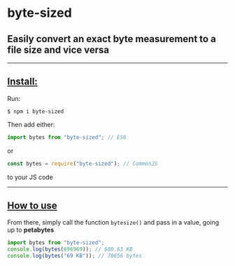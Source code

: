 # byte-sized

## Easily convert an exact byte measurement to a file size and vice versa

---

## [Install:](#install)

Run:

```console
$ npm i byte-sized
```

Then add either:

```javascript
import bytes from "byte-sized"; // ES6
```

or

```javascript
const bytes = require("byte-sized"); // CommonJS
```

to your JS code

---

## [How to use](#how-to-use)

From there, simply call the function `bytesize()` and pass in a value, going up to **petabytes**

```javascript
import bytes from "byte-sized";
console.log(bytes(696969)); // 680.63 KB
console.log(bytes("69 KB")); // 70656 bytes
```
